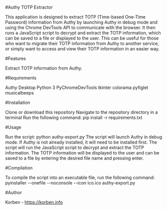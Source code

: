 #Authy TOTP Extractor

This application is designed to extract TOTP (Time-based One-Time Password) information from Authy by launching Authy in debug mode and using the Chrome DevTools API to communicate with the browser. It then runs a JavaScript script to decrypt and extract the TOTP information, which can be saved to a file or displayed to the user. This can be useful for those who want to migrate their TOTP information from Authy to another service, or simply want to access and view their TOTP information in an easier way.

#Features

Extract TOTP information from Authy.

#Requirements

Authy Desktop
Python 3
PyChromeDevTools
tkinter
colorama
pyfiglet
musicalbeeps

#Installation

Clone or download this repository
Navigate to the repository directory in a terminal
Run the following command: pip install -r requirements.txt

#Usage

Run the script: python authy-export.py
The script will launch Authy in debug mode. If Authy is not already installed, it will need to be installed first.
The script will run the JavaScript script to decrypt and extract the TOTP information.
The TOTP information will be displayed to the user and can be saved to a file by entering the desired file name and pressing enter.

#Compilation

To compile the script into an executable file, run the following command:
pyinstaller --onefile --noconsole --icon ico.ico authy-export.py

#Author

Korben - https://korben.info
